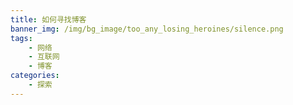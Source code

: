 ```yaml
---
title: 如何寻找博客
banner_img: /img/bg_image/too_any_losing_heroines/silence.png
tags: 
    - 网络
    - 互联网
    - 博客
categories: 
    - 探索
---
```


